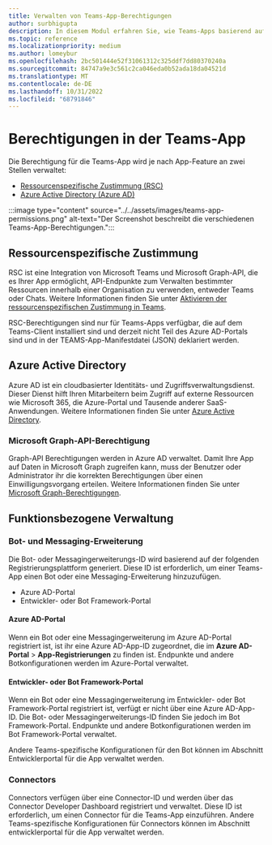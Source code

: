 ```yaml
---
title: Verwalten von Teams-App-Berechtigungen
author: surbhigupta
description: In diesem Modul erfahren Sie, wie Teams-Apps basierend auf dem Feature an verschiedenen Orten verwaltet werden.
ms.topic: reference
ms.localizationpriority: medium
ms.author: lomeybur
ms.openlocfilehash: 2bc501444e52f31061312c325ddf7dd80370240a
ms.sourcegitcommit: 84747a9e3c561c2ca046eda0b52ada18da04521d
ms.translationtype: MT
ms.contentlocale: de-DE
ms.lasthandoff: 10/31/2022
ms.locfileid: "68791846"
---
```

# <a name="permissions-in-teams-app"></a>Berechtigungen in der Teams-App

Die Berechtigung für die Teams-App wird je nach App-Feature an zwei Stellen verwaltet:

* [Ressourcenspezifische Zustimmung (RSC)](#resource-specific-consent)
* [Azure Active Directory (Azure AD)](#azure-active-directory)

:::image type="content" source="../../assets/images/teams-app-permissions.png" alt-text="Der Screenshot beschreibt die verschiedenen Teams-App-Berechtigungen.":::

## <a name="resource-specific-consent"></a>Ressourcenspezifische Zustimmung

RSC ist eine Integration von Microsoft Teams und Microsoft Graph-API, die es Ihrer App ermöglicht, API-Endpunkte zum Verwalten bestimmter Ressourcen innerhalb einer Organisation zu verwenden, entweder Teams oder Chats. Weitere Informationen finden Sie unter [Aktivieren der ressourcenspezifischen Zustimmung in Teams](../rsc/resource-specific-consent.md).

RSC-Berechtigungen sind nur für Teams-Apps verfügbar, die auf dem Teams-Client installiert sind und derzeit nicht Teil des Azure AD-Portals sind und in der TEAMS-App-Manifestdatei (JSON) deklariert werden.

## <a name="azure-active-directory"></a>Azure Active Directory

Azure AD ist ein cloudbasierter Identitäts- und Zugriffsverwaltungsdienst. Dieser Dienst hilft Ihren Mitarbeitern beim Zugriff auf externe Ressourcen wie Microsoft 365, die Azure-Portal und Tausende anderer SaaS-Anwendungen. Weitere Informationen finden Sie unter [Azure Active Directory](/azure/active-directory/fundamentals/active-directory-whatis).

### <a name="microsoft-graph-api-permission"></a>Microsoft Graph-API-Berechtigung

Graph-API Berechtigungen werden in Azure AD verwaltet. Damit Ihre App auf Daten in Microsoft Graph zugreifen kann, muss der Benutzer oder Administrator ihr die korrekten Berechtigungen über einen Einwilligungsvorgang erteilen. Weitere Informationen finden Sie unter [Microsoft Graph-Berechtigungen](/graph/permissions-reference).

## <a name="capability-wise-management"></a>Funktionsbezogene Verwaltung

### <a name="bot-and-messaging-extension"></a>Bot- und Messaging-Erweiterung

Die Bot- oder Messagingerweiterungs-ID wird basierend auf der folgenden Registrierungsplattform generiert. Diese ID ist erforderlich, um einer Teams-App einen Bot oder eine Messaging-Erweiterung hinzuzufügen.

* Azure AD-Portal
* Entwickler- oder Bot Framework-Portal

#### <a name="azure-ad-portal"></a>Azure AD-Portal

Wenn ein Bot oder eine Messagingerweiterung im Azure AD-Portal registriert ist, ist ihr eine Azure AD-App-ID zugeordnet, die im **Azure AD-Portal** > **App-Registrierungen** zu finden ist. Endpunkte und andere Botkonfigurationen werden im Azure-Portal verwaltet.

#### <a name="developer-or-bot-framework-portal"></a>Entwickler- oder Bot Framework-Portal

Wenn ein Bot oder eine Messagingerweiterung im Entwickler- oder Bot Framework-Portal registriert ist, verfügt er nicht über eine Azure AD-App-ID. Die Bot- oder Messagingerweiterungs-ID finden Sie jedoch im Bot Framework-Portal. Endpunkte und andere Botkonfigurationen werden im Bot Framework-Portal verwaltet.

Andere Teams-spezifische Konfigurationen für den Bot können im Abschnitt Entwicklerportal für die App verwaltet werden.

### <a name="connectors"></a>Connectors

Connectors verfügen über eine Connector-ID und werden über das Connector Developer Dashboard registriert und verwaltet. Diese ID ist erforderlich, um einen Connector für die Teams-App einzuführen. Andere Teams-spezifische Konfigurationen für Connectors können im Abschnitt entwicklerportal für die App verwaltet werden.
